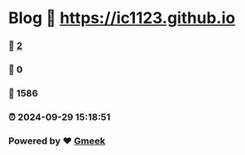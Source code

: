 # Blog :link: https://ic1123.github.io 
### :page_facing_up: [2](https://ic1123.github.io/tag.html) 
### :speech_balloon: 0 
### :hibiscus: 1586 
### :alarm_clock: 2024-09-29 15:18:51 
### Powered by :heart: [Gmeek](https://github.com/Meekdai/Gmeek)
